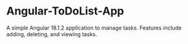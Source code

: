 # Angular-ToDoList-App
 A simple Angular 18.1.2 application to manage tasks. Features include adding, deleting, and viewing tasks.

